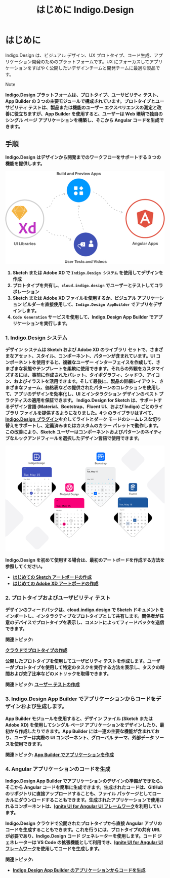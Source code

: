 ﻿---
title: はじめに Indigo.Design
_description: デザインからコードまでシームレスに Indigo.Design の概要 
_keywords: デザイン システム, デザイン システム UX, UI キット, Sketch, Ignite UI for Angular, Sketch to Angular, Angular, Angular デザイン システム, Sketch からコードをエクスポート, Angular 用のデザイン キット, Sketch HTML, Sketch to HTML, Sketch UI キット, プロトタイプ, ユーザー ビデオ, コード生成
_language: ja
---

# はじめに

Indigo.Design は、ビジュアル デザイン、UX プロトタイプ、コード生成、アプリケーション開発のためのプラットフォームです。UX にフォーカスしてアプリケーションをすばやく公開したいデザインチームと開発チームに最適な製品です。

> [!NOTE]
><b>Indigo.Design プラットフォームは、プロトタイプ、ユーサビリティ テスト、App Builder の 3 つの主要モジュールで構成されています。プロトタイプとユーサビリティ テストは、製品または機能のユーザー エクスペリエンスの測定と改善に役立ちますが、App Builder を使用すると、ユーザーは Web 環境で独自のシングル ページ アプリケーションを構築し、そこから Angular コードを生成できます。

## 手順

Indigo.Design はデザインから開発までのワークフローをサポートする 3 つの機能を提供します。

<img class="responsive-img" src="images/indigo_design_how_it_works.png" srcset="images/indigo_design_how_it_works@2x.png 2x" />

1.  Sketch または Adobe XD で `Indigo.Design システム` を使用してデザインを作成
2.  プロトタイプを共有し、`cloud.indigo.design` でユーザーとテストしてコラボレーション
3. Sketch または Adobe XD ファイルを使用するか、ビジュアル アプリケーション ビルダーを直接使用して、`Indigo.Design AppBuilder` でアプリをデザインします。
4. `Code Generation` サービスを使用して、Indigo.Design App Builder でアプリケーションを実行します。 

### 1. Indigo.Design システム

デザイン システムは Sketch および Adobe XD のライブラリ セットで、さまざまなアセット、スタイル、コンポーネント、パターンが含まれています。UI コンポーネントを使用すると、複雑なユーザー インターフェイスを作成して、さまざまな状態やテンプレートを柔軟に使用できます。それらの外観をカスタマイズするには、事前に作成されたパレット、タイポグラフィ、シャドウ、アイコン、およびイラストを活用できます。そして最後に、製品の詳細レイアウト、さまざまなフォーム、価格表などの提供されたパターンのコレクションを使用して、アプリのデザインを効率化し、UI とインタラクション デザインのベスト プラクティスの適用を保証できます。
Indigo.Design for Sketch は、サポートするデザイン言語 (Material、Bootstrap、Fluent UI、および Indigo) ごとのライブラリ ファイルを提供するようになりました。4つ のライブラリはすべて、[Indigo.Design プラグイン](sync-themes-plugin.md)を介してライトとダーク モードのシームレスな切り替えをサポートし、定義済みまたはカスタムのカラー パレットで動作します。この改善により、Sketch ユーザーはコンポーネントおよびパターンのネイティブなルックアンドフィールを選択したデザイン言語で使用できます。

<img class="responsive-img" src="./images/four-themes.png" />

Indigo.Design を初めて使用する場合は、最初のアートボードを作成する方法を参照してください。
* [はじめての Sketch アートボードの作成](creating-artboard-sketch.md)
* [はじめての Adobe XD アートボードの作成](creating-artboard-adobexd.md)

### 2. プロトタイプおよびユーザビリティ テスト

デザインのフィードバックは、cloud.indigo.design で Sketch ドキュメントをインポートし、インタラクティブなプロトタイプとして共有します。関係者が任意のデバイスでプロトタイプを表示し、コメントによってフィードバックを送信できます。

関連トピック:

[クラウドでプロトタイプの作成](prototyping/creating-a-prototype.md)

公開したプロトタイプを使用してユーザビリティ テストを作成します。ユーザーがプロトタイプを使用して特定のタスクを実行する方法を表示し、タスクの時間および完了比率などのメトリックを取得できます。

関連トピック:
[ユーザー テストの作成](prototyping/set-up-a-user-test.md)


### 3. Indigo.Design App Builder でアプリケーションからコードをデザインおよび生成します。

App Builder モジュールを使用すると、デザイン ファイル (Sketch または Adobe XD) を使用してシングル ページ アプリケーションをデザインしたり、最初から作成したりできます。App Builder には一連の主要な機能が含まれており、ユーザーは実際の UI コンポーネント、グローバル テーマ、外部データ ソースを使用できます。

関連トピック:
[App Builder でアプリケーションを作成](https://jp.infragistics.com/products/appbuilder/help/app-builder-overview)


### 4. Angular アプリケーションのコードを生成

Indigo.Design App Builder でアプリケーションのデザインの準備ができたら、そこから Angular コードを簡単に生成できます。生成されたコードは、GitHub のリポジトリに直接アップロードすることも、ファイル パッケージとしてローカルにダウンロードすることもできます。生成されたアプリケーションで使用されるコンポーネントは、[Ignite UI for Angular UI フレームワーク](https://jp.infragistics.com/products/ignite-ui-angular)を利用しています。

Indigo.Design クラウドで公開されたプロトタイプから直接 Angular アプリのコードを生成することもできます。これを行うには、プロトタイプの共有 URL が必要であり、Indigo.Design コード ジェネレーターを使用します。コード ジェネレーターは VS Code の拡張機能として利用でき、[Ignite UI for Angular UI フレームワーク](https://jp.infragistics.com/products/ignite-ui-angular)を使用してコードを生成します。

関連トピック:

- [Indigo.Design App Builder のアプリケーションからコードを生成](https://jp.infragistics.com/products/appbuilder/help/generate-app/generate-app-overview)